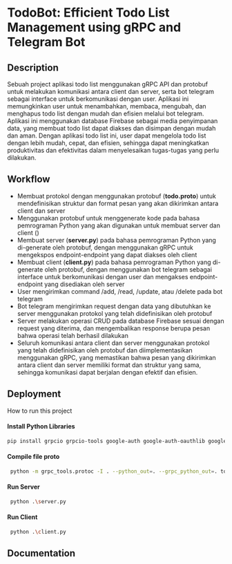 # TodoBot: Efficient Todo List Management using gRPC and Telegram Bot


## Description
Sebuah project aplikasi todo list  menggunakan gRPC API dan protobuf untuk melakukan komunikasi antara client dan server, serta bot telegram sebagai interface untuk berkomunikasi dengan user. Aplikasi ini memungkinkan user untuk menambahkan, membaca, mengubah, dan menghapus todo list dengan mudah dan efisien melalui bot telegram. Aplikasi ini menggunakan database Firebase sebagai media penyimpanan data, yang membuat todo list dapat diakses dan disimpan dengan mudah dan aman. Dengan aplikasi todo list ini, user dapat mengelola todo list dengan lebih mudah, cepat, dan efisien, sehingga dapat meningkatkan produktivitas dan efektivitas dalam menyelesaikan tugas-tugas yang perlu dilakukan.

## Workflow
- Membuat protokol dengan menggunakan protobuf (**todo.proto**) untuk mendefinisikan struktur dan format pesan yang akan dikirimkan antara client dan server
- Menggunakan protobuf untuk menggenerate kode pada bahasa pemrograman Python yang akan digunakan untuk membuat server dan client ()
- Membuat server (**server.py**) pada bahasa pemrograman Python yang di-generate oleh protobuf, dengan menggunakan gRPC untuk mengekspos endpoint-endpoint yang dapat diakses oleh client
- Membuat client (**client.py**) pada bahasa pemrograman Python yang di-generate oleh protobuf, dengan menggunakan bot telegram sebagai interface untuk berkomunikasi dengan user dan mengakses endpoint-endpoint yang disediakan oleh server
- User mengirimkan command /add, /read, /update, atau /delete pada bot telegram
- Bot telegram mengirimkan request dengan data yang dibutuhkan ke server menggunakan protokol yang telah didefinisikan oleh protobuf
- Server melakukan operasi CRUD pada database Firebase sesuai dengan request yang diterima, dan mengembalikan response berupa pesan bahwa operasi telah berhasil dilakukan
- Seluruh komunikasi antara client dan server menggunakan protokol yang telah didefinisikan oleh protobuf dan diimplementasikan menggunakan gRPC, yang memastikan bahwa pesan yang dikirimkan antara client dan server memiliki format dan struktur yang sama, sehingga komunikasi dapat berjalan dengan efektif dan efisien.


## Deployment

How to run this project


#### Install Python Libraries
```bash
pip install grpcio grpcio-tools google-auth google-auth-oauthlib google-auth-httplib2 firebase-admin python-telegram-bot
```

#### Compile file proto

```bash
 python -m grpc_tools.protoc -I . --python_out=. --grpc_python_out=. todo.proto
```

#### Run Server

```bash
 python .\server.py  
```

#### Run Client

```bash
 python .\client.py  
```



## Documentation 

